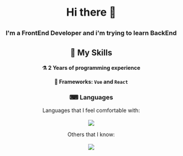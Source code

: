 <div align="center">

  # <p> Hi there 👋 </p>

  ### <p> I'm a FrontEnd Developer and i'm trying to learn BackEnd </p>

  ## 🔨 My Skills
  #### ⚗ 2 Years of programming experience
  #### 🧰 Frameworks: `Vue` and `React`

  ### ⌨ Languages
   Languages that I feel comfortable with: <br> <br>
  <img src="https://skillicons.dev/icons?i=cs,html,css&theme=dark">

   Others that I know: <br> <br>
  <img src="https://skillicons.dev/icons?i=py&theme=dark">
  
</div>
